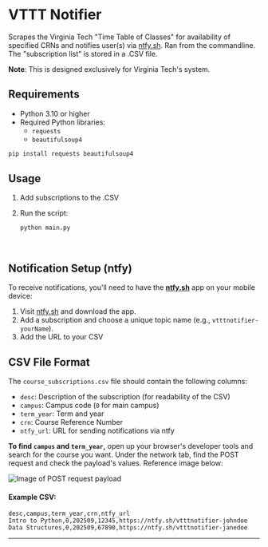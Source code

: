 # VTTT Notifier

Scrapes the Virginia Tech "Time Table of Classes" for availability of specified CRNs and notifies user(s) via [ntfy.sh](https://ntfy.sh). Ran from the commandline. The "subscription list" is stored in a .CSV file.

**Note**: This is designed exclusively for Virginia Tech's system.

## Requirements
- Python 3.10 or higher
- Required Python libraries:
  - `requests`
  - `beautifulsoup4`

```bash
pip install requests beautifulsoup4
```

## Usage
1. Add subscriptions to the .CSV

2. Run the script:
   ```bash
   python main.py
   ```

<br>

## Notification Setup (ntfy)
To receive notifications, you'll need to have the **[ntfy.sh](https://ntfy.sh)** app on your mobile device:

1. Visit [ntfy.sh](https://ntfy.sh) and download the app.
2. Add a subscription and choose a unique topic name (e.g., `vtttnotifier-yourName`).
3. Add the URL to your CSV

## CSV File Format
The `course_subscriptions.csv` file should contain the following columns:
- `desc`: Description of the subscription (for readability of the CSV)
- `campus`: Campus code (`0` for main campus)
- `term_year`: Term and year
- `crn`: Course Reference Number
- `ntfy_url`: URL for sending notifications via ntfy

**To find `campus` and `term_year`,** open up your browser's developer tools and search for the course you want. Under the network tab, find the POST request and check the payload's values. Reference image below:

![Image of POST request payload](https://i.imgur.com/q6Es8Ua.png)


#### Example CSV:
```csv
desc,campus,term_year,crn,ntfy_url
Intro to Python,0,202509,12345,https://ntfy.sh/vtttnotifier-johndoe
Data Structures,0,202509,67890,https://ntfy.sh/vtttnotifier-janedoe
```

---